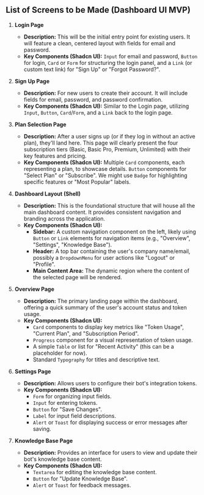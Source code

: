 ## List of Screens to be Made (Dashboard UI MVP)

1.  **Login Page**
    *   **Description:** This will be the initial entry point for existing users. It will feature a clean, centered layout with fields for email and password.
    *   **Key Components (Shadcn UI):** `Input` for email and password, `Button` for login, `Card` or `Form` for structuring the login panel, and a `Link` (or custom text link) for "Sign Up" or "Forgot Password?".

2.  **Sign Up Page**
    *   **Description:** For new users to create their account. It will include fields for email, password, and password confirmation.
    *   **Key Components (Shadcn UI):** Similar to the Login page, utilizing `Input`, `Button`, `Card`/`Form`, and a `Link` back to the login page.

3.  **Plan Selection Page**
    *   **Description:** After a user signs up (or if they log in without an active plan), they'll land here. This page will clearly present the four subscription tiers (Basic, Basic Pro, Premium, Unlimited) with their key features and pricing.
    *   **Key Components (Shadcn UI):** Multiple `Card` components, each representing a plan, to showcase details. `Button` components for "Select Plan" or "Subscribe". We might use `Badge` for highlighting specific features or "Most Popular" labels.

4.  **Dashboard Layout (Shell)**
    *   **Description:** This is the foundational structure that will house all the main dashboard content. It provides consistent navigation and branding across the application.
    *   **Key Components (Shadcn UI):**
        *   **Sidebar:** A custom navigation component on the left, likely using `Button` or `Link` elements for navigation items (e.g., "Overview", "Settings", "Knowledge Base").
        *   **Header:** A top bar containing the user's company name/email, possibly a `DropdownMenu` for user actions like "Logout" or "Profile".
        *   **Main Content Area:** The dynamic region where the content of the selected page will be rendered.

5.  **Overview Page**
    *   **Description:** The primary landing page within the dashboard, offering a quick summary of the user's account status and token usage.
    *   **Key Components (Shadcn UI):**
        *   `Card` components to display key metrics like "Token Usage", "Current Plan", and "Subscription Period".
        *   `Progress` component for a visual representation of token usage.
        *   A simple `Table` or list for "Recent Activity" (this can be a placeholder for now).
        *   Standard `Typography` for titles and descriptive text.

6.  **Settings Page**
    *   **Description:** Allows users to configure their bot's integration tokens.
    *   **Key Components (Shadcn UI):**
        *   `Form` for organizing input fields.
        *   `Input` for entering tokens.
        *   `Button` for "Save Changes".
        *   `Label` for input field descriptions.
        *   `Alert` or `Toast` for displaying success or error messages after saving.

7.  **Knowledge Base Page**
    *   **Description:** Provides an interface for users to view and update their bot's knowledge base content.
    *   **Key Components (Shadcn UI):**
        *   `Textarea` for editing the knowledge base content.
        *   `Button` for "Update Knowledge Base".
        *   `Alert` or `Toast` for feedback messages.
